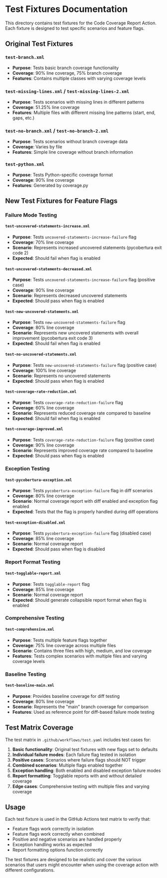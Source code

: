 # Test Fixtures Documentation

This directory contains test fixtures for the Code Coverage Report Action. Each fixture is designed to test specific scenarios and feature flags.

## Original Test Fixtures

### `test-branch.xml`
- **Purpose**: Tests basic branch coverage functionality
- **Coverage**: 90% line coverage, 75% branch coverage
- **Features**: Contains multiple classes with varying coverage levels

### `test-missing-lines.xml` / `test-missing-lines-2.xml`
- **Purpose**: Tests scenarios with missing lines in different patterns
- **Coverage**: 51.25% line coverage
- **Features**: Multiple files with different missing line patterns (start, end, gaps, etc.)

### `test-no-branch.xml` / `test-no-branch-2.xml`
- **Purpose**: Tests scenarios without branch coverage data
- **Coverage**: Varies by file
- **Features**: Simple line coverage without branch information

### `test-python.xml`
- **Purpose**: Tests Python-specific coverage format
- **Coverage**: 90% line coverage
- **Features**: Generated by coverage.py

## New Test Fixtures for Feature Flags

### Failure Mode Testing

#### `test-uncovered-statements-increase.xml`
- **Purpose**: Tests `uncovered-statements-increase-failure` flag
- **Coverage**: 70% line coverage
- **Scenario**: Represents increased uncovered statements (pycobertura exit code 2)
- **Expected**: Should fail when flag is enabled

#### `test-uncovered-statements-decreased.xml`
- **Purpose**: Tests `uncovered-statements-increase-failure` flag (positive case)
- **Coverage**: 90% line coverage
- **Scenario**: Represents decreased uncovered statements
- **Expected**: Should pass when flag is enabled

#### `test-new-uncovered-statements.xml`
- **Purpose**: Tests `new-uncovered-statements-failure` flag
- **Coverage**: 80% line coverage
- **Scenario**: Represents new uncovered statements with overall improvement (pycobertura exit code 3)
- **Expected**: Should fail when flag is enabled

#### `test-no-uncovered-statements.xml`
- **Purpose**: Tests `new-uncovered-statements-failure` flag (positive case)
- **Coverage**: 100% line coverage
- **Scenario**: Represents no uncovered statements
- **Expected**: Should pass when flag is enabled

#### `test-coverage-rate-reduction.xml`
- **Purpose**: Tests `coverage-rate-reduction-failure` flag
- **Coverage**: 60% line coverage
- **Scenario**: Represents reduced coverage rate compared to baseline
- **Expected**: Should fail when flag is enabled

#### `test-coverage-improved.xml`
- **Purpose**: Tests `coverage-rate-reduction-failure` flag (positive case)
- **Coverage**: 90% line coverage
- **Scenario**: Represents improved coverage rate compared to baseline
- **Expected**: Should pass when flag is enabled

### Exception Testing

#### `test-pycobertura-exception.xml`
- **Purpose**: Tests `pycobertura-exception-failure` flag in diff scenarios
- **Coverage**: 80% line coverage
- **Scenario**: Normal coverage report with diff enabled and exception flag enabled
- **Expected**: Tests that the flag is properly handled during diff operations

#### `test-exception-disabled.xml`
- **Purpose**: Tests `pycobertura-exception-failure` flag (disabled case)
- **Coverage**: 85% line coverage
- **Scenario**: Normal coverage report
- **Expected**: Should pass when flag is disabled

### Report Format Testing

#### `test-togglable-report.xml`
- **Purpose**: Tests `togglable-report` flag
- **Coverage**: 85% line coverage
- **Scenario**: Normal coverage report
- **Expected**: Should generate collapsible report format when flag is enabled

### Comprehensive Testing

#### `test-comprehensive.xml`
- **Purpose**: Tests multiple feature flags together
- **Coverage**: 75% line coverage across multiple files
- **Scenario**: Contains three files with high, medium, and low coverage
- **Features**: Tests complex scenarios with multiple files and varying coverage levels

### Baseline Testing

#### `test-baseline-main.xml`
- **Purpose**: Provides baseline coverage for diff testing
- **Coverage**: 80% line coverage
- **Scenario**: Represents the "main" branch coverage for comparison
- **Features**: Used as reference point for diff-based failure mode testing

## Test Matrix Coverage

The test matrix in `.github/workflows/test.yaml` includes test cases for:

1. **Basic functionality**: Original test fixtures with new flags set to defaults
2. **Individual failure modes**: Each failure flag tested in isolation
3. **Positive cases**: Scenarios where failure flags should NOT trigger
4. **Combined scenarios**: Multiple flags enabled together
5. **Exception handling**: Both enabled and disabled exception failure modes
6. **Report formatting**: Togglable reports with and without detailed coverage
7. **Edge cases**: Comprehensive testing with multiple files and varying coverage

## Usage

Each test fixture is used in the GitHub Actions test matrix to verify that:

- Feature flags work correctly in isolation
- Feature flags work correctly when combined
- Positive and negative scenarios are handled properly
- Exception handling works as expected
- Report formatting options function correctly

The test fixtures are designed to be realistic and cover the various scenarios that users might encounter when using the coverage action with different configurations. 